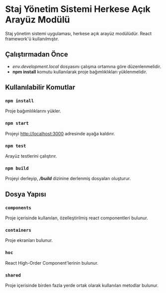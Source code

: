 # Staj Yönetim Sistemi Herkese Açık Arayüz Modülü

Staj yönetim sistemi uygulaması, herkese açık arayüz modülüdür. React framework'ü kullanılmıştır.

## Çalıştırmadan Önce

-  _env.development.local_ dosyasını çalışma ortamına göre düzenlenmelidir.
-  **npm install** komutu kullanılarak proje bağımlıklıkları yüklenmelidir.

## Kullanılabilir Komutlar

### `npm install`

Proje bağımlılıklarını yükler.

### `npm start`

Projeyi [http://localhost:3000](http://localhost:3000) adresinde ayağa kaldırır.

### `npm test`

Arayüz testlerini çalıştırır.

### `npm build`

Projeyi derleyip, **_/build_** dizinine derlenmiş dosyaları oluşturur.

## Dosya Yapısı

### `components`

Proje içerisinde kullanılan, özelleştirilmiş react componentleri bulunur.

### `containers`

Proje ekranları bulunur.

### `hoc`

React High-Order Component'lerinin bulunur.

### `shared`

Proje içerisinde birden fazla yerde ortak olarak kullanılan metodlar bulunur.
